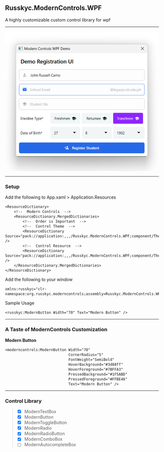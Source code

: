 ## Russkyc.ModernControls.WPF
A highly customizable custom control library for wpf

---

<span align="center">
    
![image](https://raw.githubusercontent.com/russkyc/modern-controls-wpf/master/Russkyc.ModernControls.WPF/Images/Demo.png)
    
</span>

---
### Setup

Add the following to App.xaml > Application.Resources

```xaml
<ResourceDictionary>
    <!--  Modern Controls  -->
    <ResourceDictionary.MergedDictionaries>
        <!--  Order is Important  -->
        <!--  Control Theme  -->
        <ResourceDictionary Source="pack://application:,,,/Russkyc.ModernControls.WPF;component/Themes/ColorThemes/Default.xaml" />
        <!--  Control Resource  -->
        <ResourceDictionary Source="pack://application:,,,/Russkyc.ModernControls.WPF;component/Themes/Generic.xaml" />
    </ResourceDictionary.MergedDictionaries>
</ResourceDictionary>
```

Add the following to your window
```xaml
xmlns:russkyc="clr-namespace:org.russkyc.moderncontrols;assembly=Russkyc.ModernControls.WPF"
```

Sample Usage
```xaml
<russkyc:ModernButton Width="70" Text="Modern Button" />
```

---

### A Taste of ModernControls Customization

**Modern Button**
```xaml
<moderncontrols:ModernButton Width="70"
                             CornerRadius="5"
                             FontWeight="SemiBold"
                             HoverBackground="#3d88ff"
                             HoverForeground="#7BFFA3" 
                             PressedBackground="#1F5ABD"
                             PressedForeground="#FFBE46"
                             Text="Modern Button" />
```
---

### Control Library
> - [x] ModernTextBox
> - [x] ModernButton
> - [x] ModernToggleButton
> - [x] ModernRadio
> - [x] ModernRadioButton
> - [x] ModernComboBox
> - [ ] ModernAutocompleteBox

